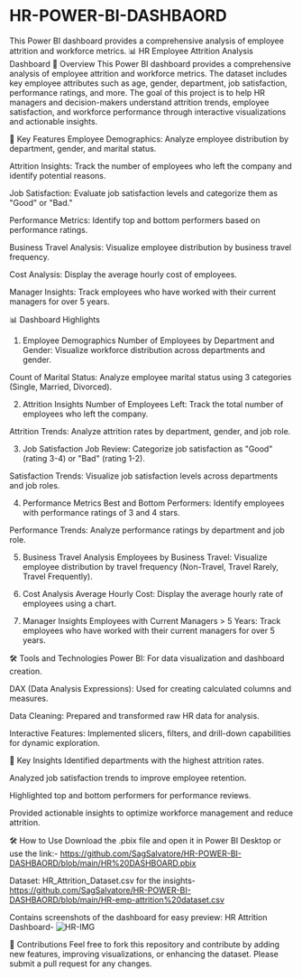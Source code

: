 # HR-POWER-BI-DASHBAORD
This Power BI dashboard provides a comprehensive analysis of employee attrition and workforce metrics.
📊 HR Employee Attrition Analysis Dashboard
🌟 Overview
This Power BI dashboard provides a comprehensive analysis of employee attrition and workforce metrics. The dataset includes key employee attributes such as age, gender, department, job satisfaction, performance ratings, and more. The goal of this project is to help HR managers and decision-makers understand attrition trends, employee satisfaction, and workforce performance through interactive visualizations and actionable insights.

🚀 Key Features
Employee Demographics: Analyze employee distribution by department, gender, and marital status.

Attrition Insights: Track the number of employees who left the company and identify potential reasons.

Job Satisfaction: Evaluate job satisfaction levels and categorize them as "Good" or "Bad."

Performance Metrics: Identify top and bottom performers based on performance ratings.

Business Travel Analysis: Visualize employee distribution by business travel frequency.

Cost Analysis: Display the average hourly cost of employees.

Manager Insights: Track employees who have worked with their current managers for over 5 years.

📊 Dashboard Highlights
1. Employee Demographics
Number of Employees by Department and Gender: Visualize workforce distribution across departments and gender.

Count of Marital Status: Analyze employee marital status using 3 categories (Single, Married, Divorced).

2. Attrition Insights
Number of Employees Left: Track the total number of employees who left the company.

Attrition Trends: Analyze attrition rates by department, gender, and job role.

3. Job Satisfaction
Job Review: Categorize job satisfaction as "Good" (rating 3-4) or "Bad" (rating 1-2).

Satisfaction Trends: Visualize job satisfaction levels across departments and job roles.

4. Performance Metrics
Best and Bottom Performers: Identify employees with performance ratings of 3 and 4 stars.

Performance Trends: Analyze performance ratings by department and job role.

5. Business Travel Analysis
Employees by Business Travel: Visualize employee distribution by travel frequency (Non-Travel, Travel Rarely, Travel Frequently).

6. Cost Analysis
Average Hourly Cost: Display the average hourly rate of employees using a chart.

7. Manager Insights
Employees with Current Managers > 5 Years: Track employees who have worked with their current managers for over 5 years.

🛠️ Tools and Technologies
Power BI: For data visualization and dashboard creation.

DAX (Data Analysis Expressions): Used for creating calculated columns and measures.

Data Cleaning: Prepared and transformed raw HR data for analysis.

Interactive Features: Implemented slicers, filters, and drill-down capabilities for dynamic exploration.

🔑 Key Insights
Identified departments with the highest attrition rates.

Analyzed job satisfaction trends to improve employee retention.

Highlighted top and bottom performers for performance reviews.

Provided actionable insights to optimize workforce management and reduce attrition.

🛠️ How to Use
Download the .pbix file and open it in Power BI Desktop or use the link:- https://github.com/SagSalvatore/HR-POWER-BI-DASHBAORD/blob/main/HR%20DASHBOARD.pbix

Dataset: HR_Attrition_Dataset.csv for the insights- https://github.com/SagSalvatore/HR-POWER-BI-DASHBAORD/blob/main/HR-emp-attrition%20dataset.csv

Contains screenshots of the dashboard for easy preview:
HR Attrition Dashboard- ![HR-IMG](https://github.com/user-attachments/assets/cd092ecf-9968-484f-9684-b7e54b8e1a82)


🤝 Contributions
Feel free to fork this repository and contribute by adding new features, improving visualizations, or enhancing the dataset. Please submit a pull request for any changes.
